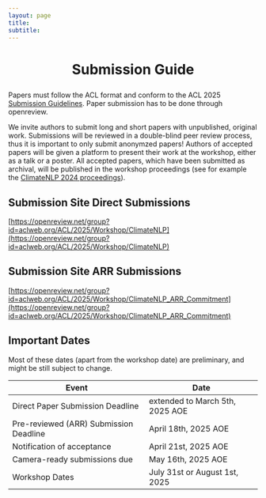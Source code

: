 ```yaml
---
layout: page
title: 
subtitle: 
---
```




<h1 style="text-align:center; margin-bottom:20pt; !important"> Submission Guide </h1>

Papers must follow the ACL format and conform to the ACL 2025 <a href="https://acl-org.github.io/ACLPUB/formatting.html"> Submission Guidelines</a>. Paper submission has to be done through openreview.

We invite authors to submit long and short papers with unpublished, original work. Submissions will be reviewed in a double-blind peer review process, thus it is important to only submit anonymzed papers! Authors of accepted papers will be given a platform to present their work at the workshop, either as a talk or a poster. All accepted papers, which have been submitted as archival, will be published in the workshop proceedings (see for example the [ClimateNLP 2024 proceedings](https://aclanthology.org/volumes/2024.climatenlp-1/)).


<h2>Submission Site Direct Submissions</h2>

[https://openreview.net/group?id=aclweb.org/ACL/2025/Workshop/ClimateNLP](https://openreview.net/group?id=aclweb.org/ACL/2025/Workshop/ClimateNLP)

<h2>Submission Site ARR Submissions</h2>

[https://openreview.net/group?id=aclweb.org/ACL/2025/Workshop/ClimateNLP_ARR_Commitment](https://openreview.net/group?id=aclweb.org/ACL/2025/Workshop/ClimateNLP_ARR_Commitment)

<h2 id="dates">Important Dates</h2>

Most of these dates (apart from the workshop date) are preliminary, and might be still subject to change.

 <table class="table table-striped">
  <thead>
    <tr>
      <th scope="col">Event</th>
      <th scope="col">Date</th>
    </tr>
  </thead>
  <tbody>
     <tr>
      <td>Direct Paper Submission Deadline</td>
      <td>extended to March 5th, 2025 AOE</td>
    </tr>
     <tr>
      <td>Pre-reviewed (ARR) Submission Deadline</td>
      <td>April 18th, 2025 AOE</td>
    </tr>
    <tr>
      <td>Notification of acceptance</td>
      <td>April 21st, 2025 AOE</td>
    </tr>
    <tr>
      <td>Camera-ready submissions due</td>
      <td>May 16th, 2025 AOE</td>
    </tr>
    <tr>
      <td>Workshop Dates</td>
      <td>July 31st or August 1st, 2025</td>
    </tr>
  </tbody>
</table>

